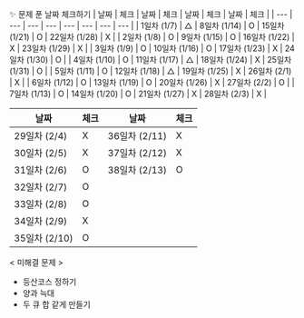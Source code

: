  ✨ 문제 푼 날짜 체크하기
| 날짜 | 체크 | 날짜 | 체크 | 날짜 | 체크 | 날짜 | 체크 |
| --- | --- | --- | --- | --- | --- | --- | --- |
| 1일차 (1/7) | △ | 8일차 (1/14) | O | 15일차 (1/21) | O | 22일차 (1/28) | X |
| 2일차 (1/8) | O | 9일차 (1/15) | O | 16일차 (1/22) | X | 23일차 (1/29) | X |
| 3일차 (1/9) | O | 10일차 (1/16) | O | 17일차 (1/23) | X | 24일차 (1/30) | O |
| 4일차 (1/10) | O | 11일차 (1/17) | △ | 18일차 (1/24) | X | 25일차 (1/31) | O |
| 5일차 (1/11) | O | 12일차 (1/18) | △ | 19일차 (1/25) | X | 26일차 (2/1) | X |
| 6일차 (1/12) | O | 13일차 (1/19) | O | 20일차 (1/26) | X | 27일차 (2/2) | O |
| 7일차 (1/13) | O | 14일차 (1/20) | O | 21일차 (1/27) | X | 28일차 (2/3) | X |

| 날짜 | 체크 | 날짜 | 체크 |
| --- | --- | --- | --- |
| 29일차 (2/4) | X | 36일차 (2/11) | X |
| 30일차 (2/5) | X | 37일차 (2/12) | X |
| 31일차 (2/6) | O | 38일차 (2/13) | O |
| 32일차 (2/7) | O |  |  |
| 33일차 (2/8) | O |  |  |
| 34일차 (2/9) | X |  |  |
| 35일차 (2/10) | O |  |  |


< 미해결 문제 >

- 등산코스 정하기
- 양과 늑대
- 두 큐 합 같게 만들기
